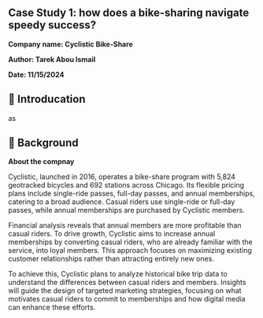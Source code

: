 ## Case Study 1: how does a bike-sharing navigate speedy success? 
**Company name: Cyclistic Bike-Share**

**Author: Tarek Abou Ismail**

**Date: 11/15/2024**

## 📝 Introducation 
as 

## 💬 Background

**About the compnay**

Cyclistic, launched in 2016, operates a bike-share program with 5,824 geotracked bicycles and 692 stations across Chicago. Its flexible pricing plans include single-ride passes, full-day passes, and annual memberships, catering to a broad audience. Casual riders use single-ride or full-day passes, while annual memberships are purchased by Cyclistic members.

Financial analysis reveals that annual members are more profitable than casual riders. To drive growth, Cyclistic aims to increase annual memberships by converting casual riders, who are already familiar with the service, into loyal members. This approach focuses on maximizing existing customer relationships rather than attracting entirely new ones.

To achieve this, Cyclistic plans to analyze historical bike trip data to understand the differences between casual riders and members. Insights will guide the design of targeted marketing strategies, focusing on what motivates casual riders to commit to memberships and how digital media can enhance these efforts.




